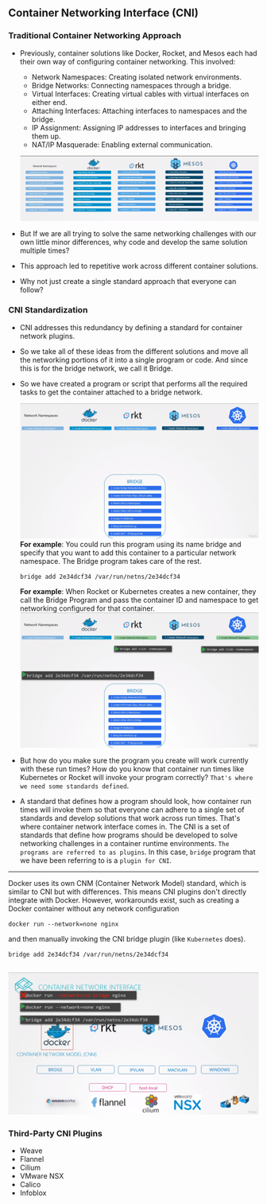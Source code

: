 ## Container Networking Interface (CNI)

### Traditional Container Networking Approach

- Previously, container solutions like Docker, Rocket, and Mesos each had their own way of configuring container networking.
  This involved:

  * Network Namespaces: Creating isolated network environments.
  * Bridge Networks: Connecting namespaces through a bridge.
  * Virtual Interfaces: Creating virtual cables with virtual interfaces on either end.
  * Attaching Interfaces: Attaching interfaces to namespaces and the bridge.
  * IP Assignment: Assigning IP addresses to interfaces and bringing them up.
  * NAT/IP Masquerade: Enabling external communication.
  
  ![CNI](../../images/cni.png)

- But If we are all trying to solve the same networking challenges with our own little minor differences, why code and develop the same solution multiple times?
- This approach led to repetitive work across different container solutions.
- Why not just create a single standard approach that everyone can follow?

### CNI Standardization

- CNI addresses this redundancy by defining a standard for container network plugins.
- So we take all of these ideas from the different solutions and move all the networking portions of it into a single program or code. And since this is for the bridge network, we call it Bridge.
- So we have created a program or script that performs all the required tasks to get the container attached to a bridge network.
  
  ![CNI](../../images/cni1.png)
  **For example**:  You could run this program using its name bridge and specify that you want to add this container to a particular network namespace. The Bridge program takes care of the rest.
  
  ```
  bridge add 2e34dcf34 /var/run/netns/2e34dcf34
  ```
  
  **For example**: When Rocket or Kubernetes creates a new container, they call the Bridge Program and pass the container ID and namespace to get networking configured for that container.
  ![CNI](../../images/cni2.png)
- But how do you make sure the program you create will work currently with these run times? How do you know that container run times like Kubernetes or Rocket will invoke your program correctly? `That's where we need some standards defined`.
- A standard that defines how a program should look, how container run times will invoke them so that everyone can adhere to a single set of standards and develop solutions that work across run times. That's where container network interface comes in. The CNI is a set of standards that define how programs should be developed to solve networking challenges in a container runtime environments. `The programs are referred to as plugins`. In this case, `bridge` program that we have been referring to is a `plugin for CNI`.

---

Docker uses its own CNM (Container Network Model) standard, which is similar to CNI but with differences. This means CNI plugins don't directly integrate with Docker. However, workarounds exist, such as creating a Docker container without any network configuration

```
docker run --network=none nginx
```

and then manually invoking the CNI bridge plugin (like `Kubernetes` does).

```
bridge add 2e34dcf34 /var/run/netns/2e34dcf34
```

![CNI](../../images/cni3.png)
---

### Third-Party CNI Plugins

* Weave
* Flannel
* Cilium
* VMware NSX
* Calico
* Infoblox

